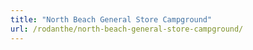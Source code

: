 ```yaml
---
title: "North Beach General Store Campground"
url: /rodanthe/north-beach-general-store-campground/
---
```


